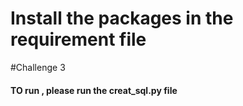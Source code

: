 # Install the packages in the requirement  file



#Challenge 3
#### TO run , please run the creat_sql.py file



